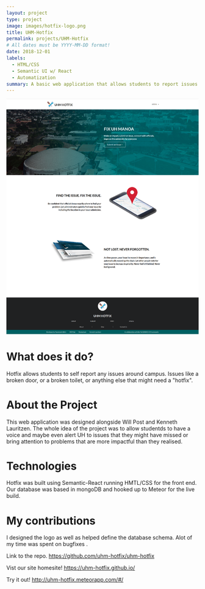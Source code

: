 ```yaml
---
layout: project
type: project
image: images/hotfix-logo.png
title: UHM-Hotfix
permalink: projects/UHM-Hotfix
# All dates must be YYYY-MM-DD format!
date: 2018-12-01
labels:
  - HTML/CSS
  - Semantic UI w/ React
  - Automatization
summary: A basic web application that allows students to report issues around the University of Hawaii at Manoa campus.
---
```


<div class="ui small rounded images">
  <img class="ui image" src="../images/hotfix-home.png">
</div>

# What does it do?
Hotfix allows students to self report any issues around campus. Issues like a broken door, or a broken toilet,
or anything else that might need a "hotfix".

# About the Project
This web application was designed alongside Will Post and Kenneth Lauritzen. The whole idea of the project was to allow
studentds to have a voice and maybe even alert UH to issues that they might have missed or bring attention to problems
that are more impactful than they realised.

# Technologies
Hotfix was built using Semantic-React running HMTL/CSS for the front end. Our database was based in mongoDB and hooked up to
Meteor for the live build. 

# My contributions
I designed the logo as well as helped define the database schema. Alot of my time was spent on bugfixes .



Link to the repo.
https://github.com/uhm-hotfix/uhm-hotfix

Vist our site homesite!
https://uhm-hotfix.github.io/

Try it out!
http://uhm-hotfix.meteorapp.com/#/
